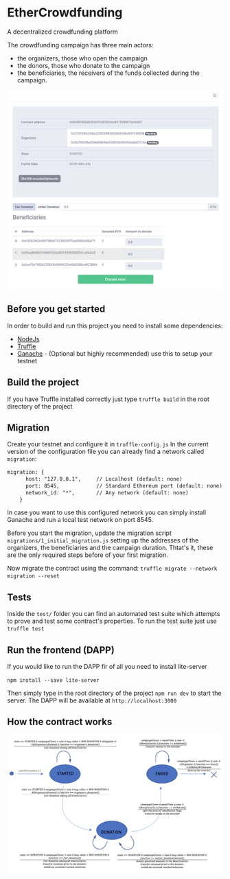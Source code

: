 # EtherCrowdfunding
A decentralized crowdfunding platform

The crowdfunding campaign has three main actors: 

- the organizers, those who open the campaign
- the donors, those who donate to the campaign
- the beneficiaries, the receivers of the funds collected during the campaign.

![contract](./sample_img/contract.png)

## Before you get started
In order to build and run this project you need to install some dependencies:

- [NodeJs](https://nodejs.org/it/download/)
- [Truffle](https://www.trufflesuite.com/docs/truffle/getting-started/installation) 
- [Ganache](https://www.trufflesuite.com/ganache) - (Optional but highly recommended) use this to setup your testnet
 
## Build the project
If you have Truffle installed correctly just type
`truffle build`
in the root directory of the project

## Migration
Create your testnet and configure it in `truffle-config.js`
In the current version of the configuration file you can already find a network called `migration`:

``` 
migration: {
      host: "127.0.0.1",     // Localhost (default: none)
      port: 8545,            // Standard Ethereum port (default: none)
      network_id: "*",       // Any network (default: none)
    }
```

In case you want to use this configured network you can simply install Ganache and run a local test network on port 8545.

Before you start the migration, update the migration script `migrations/1_initial_migration.js` setting up the addresses of the organizers, the beneficiaries and the campaign duration. 
Thtat's it, these are the only required steps before of your first migration. 

Now migrate the contract using the command:
`truffle migrate --network migration --reset`

## Tests
Inside the `test/` folder you can find an automated test suite which attempts to prove and test some contract's properties.
To run the test suite just use `truffle test`

## Run the frontend (DAPP)
If you would like to run the DAPP fir of all you need to install lite-server

`npm install --save lite-server`

Then simply type in the root directory of the project `npm run dev` to start the server.
The DAPP will be available at `http://localhost:3000`

## How the contract works
![state-machine](./sample_img/state-machine.png)



